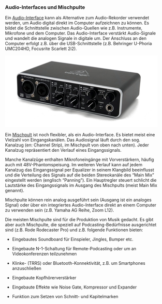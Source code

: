 ### Audio-Interfaces und Mischpulte

Ein [Audio-Interface](https://de.wikipedia.org/wiki/Audio-Interface) kann als Alternative zum Audio-Rekorder verwendet werden, um Audio digital direkt im Computer aufzeichnen zu können. Es bildet die Schnittstelle zwischen Audio-Quellen wie z.B. Instrumente, Mikrofone und dem Computer. Das Audio-Interface verstärkt Audio-Signale und wandelt die analogen Signale in digitale um. Der Anschluss an den Computer erfolgt z.B. über die USB-Schnittstelle (z.B. Behringer U-Phoria UMC204HD, Focusrite Scarlett 2i2).

![](./images/behringer-u-phoria-umc204hd.jpg)

Ein [Mischpult](https://de.wikipedia.org/wiki/Mischpult) ist noch flexibler, als ein Audio-Interface. Es bietet meist eine Vielzahl von Eingangskanälen. Das Audiosignal läuft durch den sog. Kanalzug (en: Channel Strip), im Mischpult von oben nach unten). Jeder Kanalzug repräsentiert den Verlauf eines Eingangssignals.

Manche Kanalzüge enthalten Mikrofoneingänge mit Vorverstärkern, häufig auch mit 48V-Phantomspeisung. Im weiteren Verlauf kann auf jedem Kanalzug das Eingangssignal per Equalizer in seinem Klangbild beeinflusst und die Verteilung des Signals auf die beiden Stereokanäle des “Main Mix” eingestellt werden (englisch “Panning”). Ein Hauptregler steuert schlicht die Lautstärke des Eingangssignals im Ausgang des Mischpults (meist Main Mix genannt).

Mischpulte können rein analog ausgeführt sein (Ausgang ist ein analoges Signal) oder über ein integriertes Audio-Interface direkt an einem Computer zu verwenden sein (z.B. Yamaha AG Reihe, Zoom L12).

Die meisten Mischpulte sind für die Produktion von Musik gedacht. Es gibt aber auch Mischpulte, die speziell auf Podcasting-Bedürfnisse ausgerichtet sind (z.B. Rode Rodecaster Pro) und z.B. folgende Funktionen bieten:

- Eingebautes Soundboard für Einspieler, Jingles, Bumper etc.

- Eingebaute N-1-Schaltung für Remote-Podcasting oder um an Videokonferenzen teilzunehmen

- Klinke- (TRRS) oder Bluetooth-Konnektivität, z.B. um Smartphones anzuschließen

- Eingebaute Kopfhörerverstärker

- Eingebaute Effekte wie Noise Gate, Kompressor und Expander

- Funktion zum Setzen von Schnitt- und Kapitelmarken
